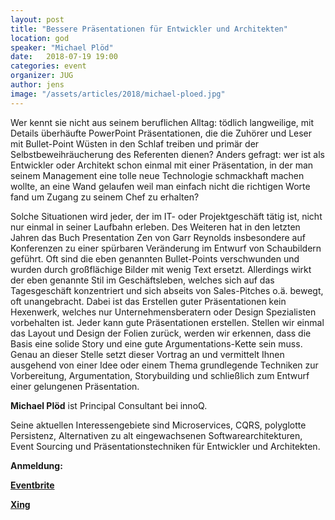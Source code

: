 ```yaml
---
layout: post
title: "Bessere Präsentationen für Entwickler und Architekten"
location: god
speaker: "Michael Plöd"
date:   2018-07-19 19:00
categories: event
organizer: JUG
author: jens
image: "/assets/articles/2018/michael-ploed.jpg"
---
```

Wer kennt sie nicht aus seinem beruflichen Alltag: 
tödlich langweilige, mit Details überhäufte PowerPoint Präsentationen, die die Zuhörer und Leser mit Bullet-Point Wüsten in den Schlaf treiben und primär der Selbstbeweihräucherung des Referenten dienen? 
Anders gefragt: 
wer ist als Entwickler oder Architekt schon einmal mit einer Präsentation, in der man seinem Management eine tolle neue Technologie schmackhaft machen wollte, an eine Wand gelaufen weil man einfach nicht die richtigen Worte fand um Zugang zu seinem Chef zu erhalten?

Solche Situationen wird jeder, der im IT- oder Projektgeschäft tätig ist, nicht nur einmal in seiner Laufbahn erleben. 
Des Weiteren hat in den letzten Jahren das Buch Presentation Zen von Garr Reynolds insbesondere auf Konferenzen zu einer spürbaren Veränderung im Entwurf von Schaubildern geführt. 
Oft sind die eben genannten Bullet-Points verschwunden und wurden durch großflächige Bilder mit wenig Text ersetzt. 
Allerdings wirkt der eben genannte Stil im Geschäftsleben, welches sich auf das Tagesgeschäft konzentriert und sich abseits von Sales-Pitches o.ä. bewegt, oft unangebracht. 
Dabei ist das Erstellen guter Präsentationen kein Hexenwerk, welches nur Unternehmensberatern oder Design Spezialisten vorbehalten ist. 
Jeder kann gute Präsentationen erstellen. 
Stellen wir einmal das Layout und Design der Folien zurück, werden wir erkennen, dass die Basis eine solide Story und eine gute Argumentations-Kette sein muss. 
Genau an dieser Stelle setzt dieser Vortrag an und vermittelt Ihnen ausgehend von einer Idee oder einem Thema grundlegende Techniken zur Vorbereitung, Argumentation, Storybuilding und schließlich zum Entwurf einer gelungenen Präsentation.

**Michael Plöd** ist Principal Consultant bei innoQ.

Seine aktuellen Interessengebiete sind Microservices, CQRS, polyglotte Persistenz, Alternativen zu alt eingewachsenen Softwarearchitekturen, Event Sourcing und Präsentationstechniken für Entwickler und Architekten. 

**Anmeldung:**

[**Eventbrite**](https://www.eventbrite.de/e/)

[**Xing**](https://www.xing.com/events/)

